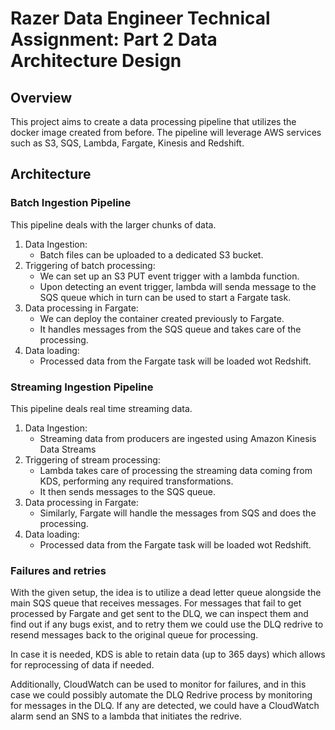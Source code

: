 # Razer Data Engineer Technical Assignment: Part 2 Data Architecture Design

## Overview
This project aims to create a data processing pipeline that utilizes the docker image created from before. The pipeline will leverage AWS services such as S3, SQS, Lambda, Fargate, Kinesis and Redshift.

## Architecture
### Batch Ingestion Pipeline
This pipeline deals with the larger chunks of data.

1. Data Ingestion:
    - Batch files can be uploaded to a dedicated S3 bucket.
2. Triggering of batch processing:
    - We can set up an S3 PUT event trigger with a lambda function.
    - Upon detecting an event trigger, lambda will senda message to the SQS queue which in turn can be used to start a Fargate task.
3. Data processing in Fargate:
    - We can deploy the container created previously to Fargate.
    - It handles messages from the SQS queue and takes care of the processing.
4. Data loading:
    - Processed data from the Fargate task will be loaded wot Redshift.

### Streaming Ingestion Pipeline
This pipeline deals real time streaming data.

1. Data Ingestion:
    - Streaming data from producers are ingested using Amazon Kinesis Data Streams
2. Triggering of stream processing:
    - Lambda takes care of processing the streaming data coming from KDS, performing any required transformations.
    - It then sends messages to the SQS queue.
3. Data processing in Fargate:
    - Similarly, Fargate will handle the messages from SQS and does the processing.
4. Data loading:
    - Processed data from the Fargate task will be loaded wot Redshift.


### Failures and retries
With the given setup, the idea is to utilize a dead letter queue alongside the main SQS queue that receives messages. For messages that fail to get processed by Fargate and get sent to the DLQ, we can inspect them and find out if any bugs exist, and to retry them we could use the DLQ redrive to resend messages back to the original queue for processing.

In case it is needed, KDS is able to retain data (up to 365 days) which allows for reprocessing of data if needed.

Additionally, CloudWatch can be used to monitor for failures, and in this case we could possibly automate the DLQ Redrive process by monitoring for messages in the DLQ. If any are detected, we could have a CloudWatch alarm send an SNS to a lambda that initiates the redrive.